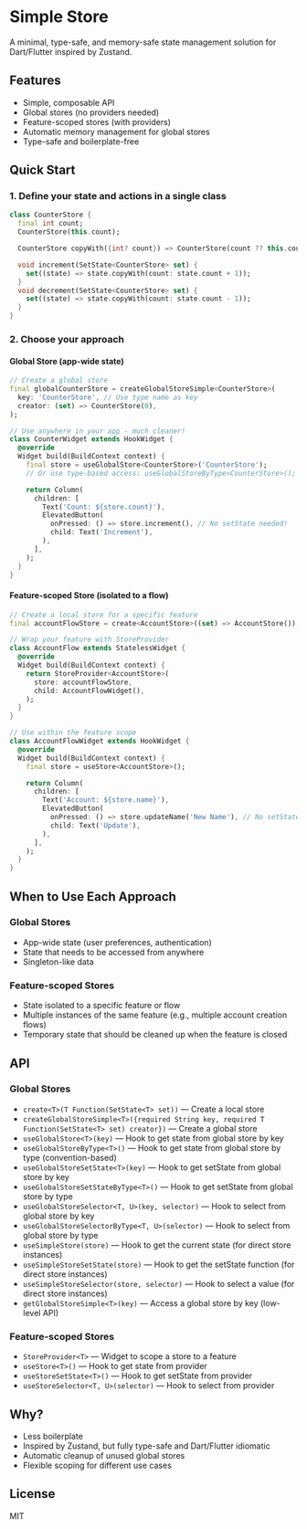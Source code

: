 <!--
This README describes the package. If you publish this package to pub.dev,
this README's contents appear on the landing page for your package.

For information about how to write a good package README, see the guide for
[writing package pages](https://dart.dev/tools/pub/writing-package-pages).

For general information about developing packages, see the Dart guide for
[creating packages](https://dart.dev/guides/libraries/create-packages)
and the Flutter guide for
[developing packages and plugins](https://flutter.dev/to/develop-packages).
-->

# Simple Store

A minimal, type-safe, and memory-safe state management solution for Dart/Flutter inspired by Zustand.

## Features
- Simple, composable API
- Global stores (no providers needed)
- Feature-scoped stores (with providers)
- Automatic memory management for global stores
- Type-safe and boilerplate-free

## Quick Start

### 1. Define your state and actions in a single class

```dart
class CounterStore {
  final int count;
  CounterStore(this.count);

  CounterStore copyWith({int? count}) => CounterStore(count ?? this.count);

  void increment(SetState<CounterStore> set) {
    set((state) => state.copyWith(count: state.count + 1));
  }
  void decrement(SetState<CounterStore> set) {
    set((state) => state.copyWith(count: state.count - 1));
  }
}
```

### 2. Choose your approach

#### Global Store (app-wide state)
```dart
// Create a global store
final globalCounterStore = createGlobalStoreSimple<CounterStore>(
  key: 'CounterStore', // Use type name as key
  creator: (set) => CounterStore(0),
);

// Use anywhere in your app - much cleaner!
class CounterWidget extends HookWidget {
  @override
  Widget build(BuildContext context) {
    final store = useGlobalStore<CounterStore>('CounterStore');
    // Or use type-based access: useGlobalStoreByType<CounterStore>();

    return Column(
      children: [
        Text('Count: ${store.count}'),
        ElevatedButton(
          onPressed: () => store.increment(), // No setState needed!
          child: Text('Increment'),
        ),
      ],
    );
  }
}
```

#### Feature-scoped Store (isolated to a flow)
```dart
// Create a local store for a specific feature
final accountFlowStore = create<AccountStore>((set) => AccountStore());

// Wrap your feature with StoreProvider
class AccountFlow extends StatelessWidget {
  @override
  Widget build(BuildContext context) {
    return StoreProvider<AccountStore>(
      store: accountFlowStore,
      child: AccountFlowWidget(),
    );
  }
}

// Use within the feature scope
class AccountFlowWidget extends HookWidget {
  @override
  Widget build(BuildContext context) {
    final store = useStore<AccountStore>();

    return Column(
      children: [
        Text('Account: ${store.name}'),
        ElevatedButton(
          onPressed: () => store.updateName('New Name'), // No setState needed!
          child: Text('Update'),
        ),
      ],
    );
  }
}
```

## When to Use Each Approach

### Global Stores
- App-wide state (user preferences, authentication)
- State that needs to be accessed from anywhere
- Singleton-like data

### Feature-scoped Stores
- State isolated to a specific feature or flow
- Multiple instances of the same feature (e.g., multiple account creation flows)
- Temporary state that should be cleaned up when the feature is closed

## API

### Global Stores
- `create<T>(T Function(SetState<T> set))` — Create a local store
- `createGlobalStoreSimple<T>({required String key, required T Function(SetState<T> set) creator})` — Create a global store
- `useGlobalStore<T>(key)` — Hook to get state from global store by key
- `useGlobalStoreByType<T>()` — Hook to get state from global store by type (convention-based)
- `useGlobalStoreSetState<T>(key)` — Hook to get setState from global store by key
- `useGlobalStoreSetStateByType<T>()` — Hook to get setState from global store by type
- `useGlobalStoreSelector<T, U>(key, selector)` — Hook to select from global store by key
- `useGlobalStoreSelectorByType<T, U>(selector)` — Hook to select from global store by type
- `useSimpleStore(store)` — Hook to get the current state (for direct store instances)
- `useSimpleStoreSetState(store)` — Hook to get the setState function (for direct store instances)
- `useSimpleStoreSelector(store, selector)` — Hook to select a value (for direct store instances)
- `getGlobalStoreSimple<T>(key)` — Access a global store by key (low-level API)

### Feature-scoped Stores
- `StoreProvider<T>` — Widget to scope a store to a feature
- `useStore<T>()` — Hook to get state from provider
- `useStoreSetState<T>()` — Hook to get setState from provider
- `useStoreSelector<T, U>(selector)` — Hook to select from provider

## Why?
- Less boilerplate
- Inspired by Zustand, but fully type-safe and Dart/Flutter idiomatic
- Automatic cleanup of unused global stores
- Flexible scoping for different use cases

## License
MIT
